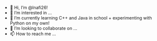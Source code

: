 - 👋 Hi, I’m @lnafi26!
- 👀 I’m interested in ...
- 🌱 I’m currently learning C++ and Java in school + experimenting with Python on my own!
- 💞️ I’m looking to collaborate on ...
- 📫 How to reach me ...

<!---
lnafi26/lnafi26 is a ✨ special ✨ repository because its `README.md` (this file) appears on your GitHub profile.
You can click the Preview link to take a look at your changes.
--->
